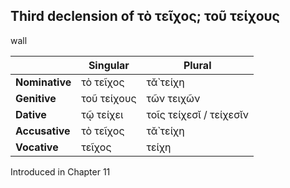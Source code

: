 ## Third declension of τὸ τεῖχος; τοῦ τείχους

wall

|                | Singular    | Plural                  |
|----------------|-------------|-------------------------|
| **Nominative** | τὸ τεῖχος   | τᾰ̀ τείχη                |
| **Genitive**   | τοῦ τείχους | τῶν τειχῶν              |
| **Dative**     | τῷ τείχει   | τοῖς τείχεσῐ / τείχεσῐν |
| **Accusative** | τὸ τεῖχος   | τᾰ̀ τείχη                |
| **Vocative**   | τεῖχος      | τείχη                   |


Introduced in Chapter 11
